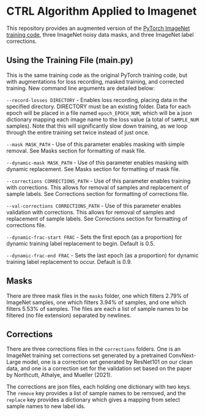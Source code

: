 # CTRL Algorithm Applied to Imagenet

This repository provides an augmented version of the [PyTorch ImageNet training code](https://github.com/pytorch/examples/tree/main/imagenet), three ImageNet noisy data masks, and three ImageNet label corrections. 

## Using the Training File (main.py)

This is the same training code as the original PyTorch training code, but with augmentations for loss recording, masked training, and corrected training. New command line arguments are detailed below: 

`--record-losses DIRECTORY` - Enables loss recording, placing data in the specified directory. DIRECTORY must be an existing folder. Data for each epoch will be placed in a file named `epoch_EPOCH_NUM`, which will be a json dictionary mapping each image name to the loss value (a total of `SAMPLE_NUM` samples). Note that this will significantly slow down training, as we loop through the entire training set twice instead of just once. 

`--mask MASK_PATH` - Use of this parameter enables masking with simple removal. See Masks section for formatting of mask file. 

`--dynamic-mask MASK_PATH` - Use of this parameter enables masking with dynamic replacement. See Masks section for formatting of mask file. 

`--corrections CORRECTIONS_PATH` - Use of this parameter enables training with corrections. This allows for removal of samples and replacement of sample labels. See Corrections section for formatting of corrections file. 

`--val-corrections CORRECTIONS_PATH` - Use of this parameter enables validation with corrections. This allows for removal of samples and replacement of sample labels. See Corrections section for formatting of corrections file. 

`--dynamic-frac-start FRAC` -  Sets the first epoch (as a proportion) for dynamic training label replacement to begin. Default is 0.5.

`--dynamic-frac-end FRAC` -  Sets the last epoch (as a proportion) for dynamic training label replacement to occur. Default is 0.9.

## Masks

There are three mask files in the `masks` folder, one which filters 2.79% of ImageNet samples, one which filters 3.94% of samples, and one which filters 5.53% of samples. The files are each a list of sample names to be filtered (no file extension) separated by newlines. 

## Corrections

There are three corrections files in the `corrections` folders. One is an ImageNet training set corrections set generated by a pretrained ConvNext-Large model, one is a correction set generated by ResNet101 on our clean data, and one is a correction set for the validation set based on the paper by Northcutt, Athalye, and Mueller (2021). 

The corrections are json files, each holding one dictionary with two keys. The `remove` key provides a list of sample names to be removed, and the `replace` key provides a dictionary which gives a mapping from select sample names to new label ids. 